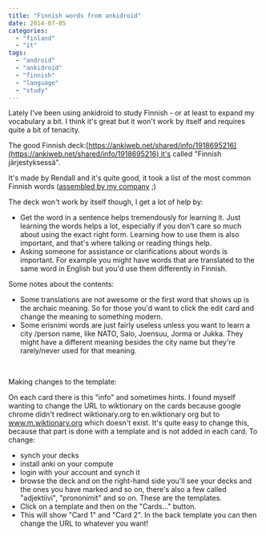 ```yaml
---
title: "Finnish words from ankidroid"
date: 2014-07-05
categories: 
  - "finland"
  - "it"
tags: 
  - "android"
  - "ankidroid"
  - "finnish"
  - "language"
  - "study"
---
```


Lately I've been using ankidroid to study Finnish - or at least to expand my vocabulary a bit. I think it's great but it won't work by itself and requires quite a bit of tenacity.

The good Finnish deck:[https://ankiweb.net/shared/info/1918695216](https://ankiweb.net/shared/info/1918695216) it's called "Finnish järjestyksessä".

It's made by Rendall and it's quite good, it took a list of the most common Finnish words ([assembled by my company](http://www.csc.fi/tutkimus/alat/kielitiede/taajuussanasto-B9996/view) ;)

The deck won't work by itself though, I get a lot of help by:

- Get the word in a sentence helps tremendously for learning it. Just learning the words helps a lot, especially if you don't care so much about using the exact right form. Learning how to use them is also important, and that's where talking or reading things help.
- Asking someone for assistance or clarifications about words is important. For example you might have words that are translated to the same word in English but you'd use them differently in Finnish.

Some notes about the contents:

- Some translations are not awesome or the first word that shows up is the archaic meaning. So for those you'd want to click the edit card and change the meaning to something modern.
- Some erisnimi words are just fairly useless unless you want to learn a city /person name, like NATO, Salo, Joensuu, Jorma or Jukka. They might have a different meaning besides the city name but they're rarely/never used for that meaning.

 

Making changes to the template:

On each card there is this "info" and sometimes hints. I found myself wanting to change the URL to wiktionary on the cards because google chrome didn't redirect wiktionary.org to en.wiktionary org but to www.m.wiktionary.org which doesn't exist. It's quite easy to change this, because that part is done with a template and is not added in each card. To change:

- synch your decks
- install anki on your compute
- login with your account and synch it
- browse the deck and on the right-hand side you'll see your decks and the ones you have marked and so on, there's also a few called "adjektiivi", "prononimit" and so on. These are the templates.
- Click on a template and then on the "Cards..." button.
- This will show "Card 1" and "Card 2". In the back template you can then change the URL to whatever you want!
